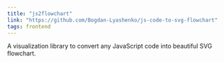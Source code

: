 ```yaml
---
title: "js2flowchart"
link: "https://github.com/Bogdan-Lyashenko/js-code-to-svg-flowchart"
tags: frontend
---
```


A visualization library to convert any JavaScript code into beautiful SVG flowchart.
